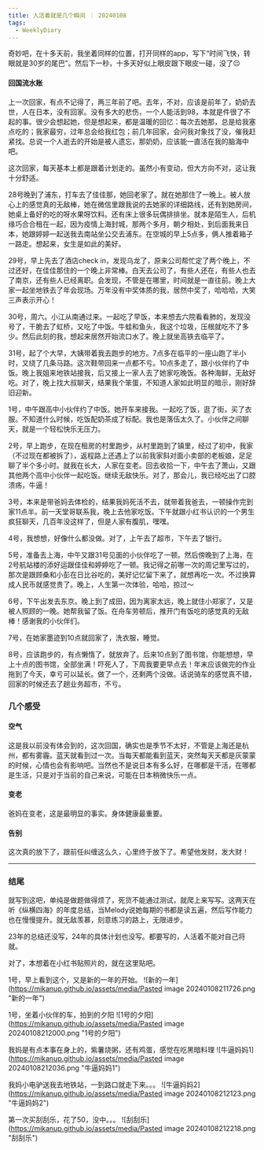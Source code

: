 ```yaml
---
title: 人活着就是几个瞬间 ｜ 20240108
tags:
  - WeeklyDiary
---
```

奇妙吧，在十多天前，我坐着同样的位置，打开同样的app，写下“时间飞快，转眼就是30岁的尾巴”。然后下一秒，十多天好似上眼皮跟下眼皮一碰，没了😔

#### 回国流水账

上一次回家，有点不记得了，两三年前了吧。去年，不对，应该是前年了，奶奶去世，人在日本，没有回家。没有多大的悲伤，一个人能活到98，本就是件很了不起的事。很少会想起她，但是想起来，都是温暖的回忆：每次去她那，总是给我塞点吃的；我家最穷，过年总会给我红包；前几年回家，会问我对象找了没，催我赶紧找。总说一个人逝去的开始是被人遗忘，那奶奶，应该能一直活在我的脑海中吧。

这次回家，每天基本上都是跟着计划走的。虽然小有变动，但大方向不对，这让我十分舒适。

28号晚到了浦东，打车去了佳佳那，她回老家了。就在她那住了一晚上。被人放心上的感觉真的无敌棒，她在微信里跟我说的去她家的详细路线，还有到她房间，她桌上备好的吃的呀水果呀饮料。还有床上很多玩偶排排坐。就本是陌生人，后机缘巧合合租在一起，因为疫情上海封城，那两个多月，朝夕相处，到后面我来日本，她跟婷婷一起送我去南站坐公交去浦东。在空城的早上5点多，俩人推着箱子一路走。想起来，女生是如此的美好。

29号，早上先去了酒店check in，发现乌龙了，原来公司帮忙定了两个晚上，不过还好，在佳佳那住的一个晚上非常棒。白天去公司了，有些人还在，有些人也去了南京，还有些人已经离职。会发现，不管是在哪里，时间就是一直往前。晚上大家一起坐地铁去了年会现场。万年没有中奖体质的我，居然中奖了，哈哈哈，大笑三声表示开心！

30号，周六。小江从南通过来。一起吃了早饭，本来想去六院看看肺的，发现没号了，干脆去了虹桥，又吃了中饭。牛蛙和鱼头，我这个垃圾，压根就吃不了多少。然后此刻的我，想起来居然开始流口水了。晚上就坐高铁去临平了。

31号，起了个大早，大姨带着我去跑步的地方。7点多在临平的一座山跑了半小时，又绕了几条马路。这次鞋带回来一点都不亏。10点多走了，跟小伙伴约了中饭。晚上我姐来地铁站接我，后又接上一家人去了她家吃晚饭。各种海鲜，无敌好吃。对了，晚上找大叔聊天，结果我个笨蛋，不知道人家如此明显的暗示，刚好辞旧迎新。

1号，中午跟高中小伙伴约了中饭。她开车来接我。一起吃了饭，逛了街，买了衣服。不知道什么时候，吃饭配奶茶成了标配。我也是落伍太久了。小伙伴之间聊天，就是一个轻松快乐无压力。

2号，早上跑步，在现在租房的村里跑步，从村里跑到了镇里，经过了初中，我家（不过现在都被拆了），返程路上还遇上了以前我家斜对面小卖部的老板娘，足足聊了半个多小时。就我在长大，人家在变老。回去收拾一下，中午去了萧山，又跟其他两个高中小伙伴一起吃饭。继续无敌快乐。对了，那会儿，我已经吃出了口腔溃疡，牛逼！

3号，本来是带爸妈去体检的，结果我妈死活不去，就带着我爸去，一顿操作完到家11点半。前一天堂哥联系我，晚上去他家吃饭。下午就跟小红书认识的一个男生疯狂聊天，几百年没这样了，但是人家有腹肌，嘿嘿。

4号，我想想，好像什么都没做。对了，上午去了超市，下午去了银行。

5号，准备去上海，中午又跟31号见面的小伙伴吃了一顿。然后傍晚到了上海，在2号航站楼的添好运跟佳佳和婷婷吃了一顿。我记得之前哪一次的周记里写过的，那次是跟顾桑和小彭在日比谷吃的，美好记忆留下来了，就想再吃一次。不过换算成人民币就感觉贵了。晚上，人生第一次体验，哈哈，掠过～

6号，下午出发去东京。晚上到了成田，因为离家太远，晚上就住小郑家了，又是被人照顾的一晚。她帮我留了饭。在舟车劳顿后，推开门有饭吃的感觉真的无敌棒！感谢我的小伙伴们。

7号，在她家墨迹到10点就回家了，洗衣服，睡觉。

8号，应该跑步的，有点懒惰了，就放弃了。后来10点到了图书馆，你能想想，早上十点的图书馆，全部坐满！吓死人了，下周我要更早点去！年末应该做完的作业拖到了今天，幸亏可以延长。做了一个，还剩两个没做。话说骑车的感觉真不错，回家的时候还去了趟业务超市，不亏。

### 几个感受
#### 空气
这是我以前没有体会到的，这次回国，确实也是季节不太好，不管是上海还是杭州，都有雾霾。蓝天就看到过一次。当每天都能看到蓝天，突然每天天都是灰蒙蒙的时候，心情也会有影响吧。当然也不是说日本有多么好，在哪都是干活，在哪都是生活，只是对于当前的自己来说，可能在日本稍微快乐一点。

#### 变老
爸妈在变老，这是最明显的事实。身体健康最重要。

#### 告别
这次真的放下了，跟前任纠缠这么久，心里终于放下了。希望他发财，发大财！

---
### 结尾
就写到这吧，单纯是做题做得烦了，死货不能通过测试，就爬上来写写。这两天在听《纵横四海》的年度总结，当Melody说她每期的书都是读五遍，然后写作能力也在慢慢提升。就无敌羡慕，刻意练习的路上，无限进步。

23年的总结还没写，24年的具体计划也没写。都要写的，人活着不能对自己将就。

对了，本想着在小红书贴照片的，就在这里贴吧。

1号，早上看到这个，又是新的一年的开始。
![新的一年](https://mikanup.github.io/assets/media/Pasted image 20240108211726.png "新的一年")

1号，坐着小伙伴的车，拍到的夕阳
![1号的夕阳](https://mikanup.github.io/assets/media/Pasted image 20240108212000.png "1号的夕阳")

我妈是有点本事在身上的，紫薯烧粥，还有鸡蛋，感觉在吃黑暗料理
![牛逼妈妈1](https://mikanup.github.io/assets/media/Pasted image 20240108212036.png "牛逼妈妈1")

我妈小电驴送我去地铁站，一到路口就走下来。。。
![牛逼妈妈2](https://mikanup.github.io/assets/media/Pasted image 20240108212123.png "牛逼妈妈2")

第一次买刮刮乐，花了50，没中。。。
![刮刮乐](https://mikanup.github.io/assets/media/Pasted image 20240108212218.png "刮刮乐")

